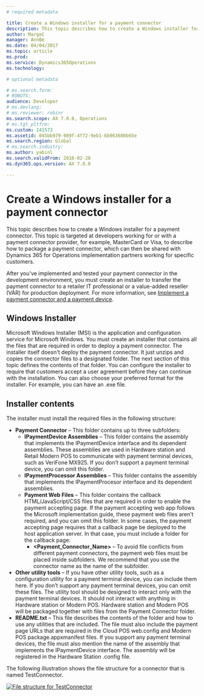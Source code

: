 ```yaml
---
# required metadata

title: Create a Windows installer for a payment connector
description: This topic describes how to create a Windows installer for a payment connector. This topic is targeted at developers working for or with a payment connector provider, for example, MasterCard or Visa, to describe how to package a payment connector, which can then be shared with Dynamics 365 for Operations implementation partners working for specific customers. 
author: MargoC
manager: AnnBe
ms.date: 04/04/2017
ms.topic: article
ms.prod: 
ms.service: Dynamics365Operations
ms.technology: 

# optional metadata

# ms.search.form: 
# ROBOTS: 
audience: Developer
# ms.devlang: 
# ms.reviewer: robinr
ms.search.scope: AX 7.0.0, Operations
# ms.tgt_pltfrm: 
ms.custom: 141573
ms.assetid: 045bb979-989f-4f72-9eb1-6b963680b65e
ms.search.region: Global
# ms.search.industry: 
ms.author: yabinl
ms.search.validFrom: 2016-02-28
ms.dyn365.ops.version: AX 7.0.0

---
```


# Create a Windows installer for a payment connector

This topic describes how to create a Windows installer for a payment connector. This topic is targeted at developers working for or with a payment connector provider, for example, MasterCard or Visa, to describe how to package a payment connector, which can then be shared with Dynamics 365 for Operations implementation partners working for specific customers. 

After you've implemented and tested your payment connector in the development environment, you must create an installer to transfer the payment connector to a retailer IT professional or a value-added reseller (VAR) for production deployment. For more information, see [Implement a payment connector and a payment device](http://download.microsoft.com/download/4/D/7/4D7C6B05-0C23-4C6C-BA13-AB62ED08AA61/The%20Guide%20to%20Implementing%20Payment%20Connector%20and%20Payment%20Device.docx).

## Windows Installer
Microsoft Windows Installer (MSI) is the application and configuration service for Microsoft Windows. You must create an installer that contains all the files that are required in order to deploy a payment connector. The installer itself doesn't deploy the payment connector. It just unzips and copies the connector files to a designated folder. The next section of this topic defines the contents of that folder. You can configure the installer to require that customers accept a user agreement before they can continue with the installation. You can also choose your preferred format for the installer. For example, you can have an .exe file.

## Installer contents
The installer must install the required files in the following structure:

-   **Payment Connector** – This folder contains up to three subfolders:
    -   **IPaymentDevice Assemblies** – This folder contains the assembly that implements the IPaymentDevice interface and its dependent assemblies. These assemblies are used in Hardware station and Retail Modern POS to communicate with payment terminal devices, such as VeriFone MX925. If you don’t support a payment terminal device, you can omit this folder.
    -   **IPaymentProcessor Assemblies** – This folder contains the assembly that implements the IPaymentProcesor interface and its dependent assemblies.
    -   **Payment Web Files** – This folder contains the callback HTML/JavaScript/CSS files that are required in order to enable the payment accepting page. If the payment accepting web app follows the Microsoft implementation guide, these payment web files aren't required, and you can omit this folder. In some cases, the payment accepting page requires that a callback page be deployed to the host application server. In that case, you must include a folder for the callback page:
        -   **&lt;Payment\_Connector\_Name&gt;** – To avoid file conflicts from different payment connectors, the payment web files must be placed inside subfolders. We recommend that you use the connector name as the name of the subfolder.
-   **Other utility tools** – If you have other utility tools, such as a configuration utility for a payment terminal device, you can include them here. If you don’t support any payment terminal devices, you can omit these files. The utility tool should be designed to interact only with the payment terminal devices. It should not interact with anything in Hardware station or Modern POS. Hardware station and Modern POS will be packaged together with files from the Payment Connector folder.
-   **README.txt** – This file describes the contents of the folder and how to use any utilities that are included. The file must also include the payment page URLs that are required in the Cloud POS web.config and Modern POS package.appxmanifest files. If you support any payment terminal devices, the file must also mention the name of the assembly that implements the IPaymentDevice interface. The assembly will be registered in the Hardware Station .config file.

The following illustration shows the file structure for a connector that is named TestConnector. 

[![File structure for TestConnector](./media/paymentconnectorinstaller.png)](./media/paymentconnectorinstaller.png)


